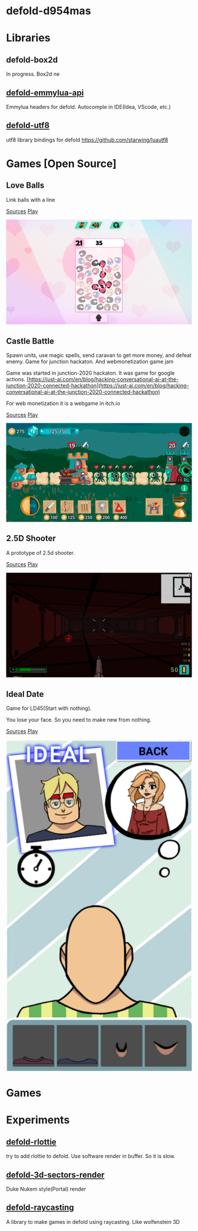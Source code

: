 
# defold-d954mas

# Libraries

## **defold-box2d**
In progress. Box2d ne

## **[defold-emmylua-api](https://github.com/d954mas/defold-emmylua-api)**
Emmylua headers for defold. Autocomple in IDE(Idea, VScode, etc.)

## **[defold-utf8](https://github.com/d954mas/defold-utf8)**
utf8 library bindings for defold https://github.com/starwing/luautf8


# Games [Open Source]

## Love Balls
Link balls with a line

[Sources](https://github.com/d954mas/game-love-balls) [Play](https://yandex.ru/games/play/163672)

![love balls](https://github.com/d954mas/defold-d954mas/blob/master/images/love-balls.png)

## Castle Battle
Spawn units, use magic spells, send caravan to get more money, and defeat enemy.
Game for junction hackaton. And webmonetization game jam

Game was started in junction-2020 hackaton. It was game for google actions. [https://just-ai.com/en/blog/hacking-conversational-ai-at-the-junction-2020-connected-hackathon](https://just-ai.com/en/blog/hacking-conversational-ai-at-the-junction-2020-connected-hackathon)

For web monetization it is a webgame in itch.io

[Sources](https://github.com/d954mas/junction2020-app) [Play](https://d954mas.itch.io/castle-battle)

![Castle Battle](https://github.com/d954mas/defold-d954mas/blob/master/images/castle-battle.png)

## 2.5D Shooter
A prototype of 2.5d shooter.

[Sources](https://github.com/d954mas/2.5d-shooter) [Play](https://d954mas.itch.io/noname-25d-shooter)

![2.5D Shooter](https://github.com/d954mas/defold-d954mas/blob/master/images/shooter25d.png)

## Ideal Date
Game for LD45(Start with nothing).

You lose your face. So you need to make new from nothing.

[Sources](https://github.com/d954mas/LD45) [Play](https://d954mas.itch.io/ideal-date)

![2.5D Shooter](https://github.com/d954mas/defold-d954mas/blob/master/images/ideal-date.png)


# Games

# Experiments

## **[defold-rlottie](https://github.com/d954mas/defold-rlottie)**
try to add rlottie to defold. Use software render in buffer. So it is slow.

## **[defold-3d-sectors-render](https://github.com/d954mas/defold-3d-sectors-render)**
Duke Nukem style(Portal) render

## **[defold-raycasting](https://github.com/d954mas/defold-raycasting)**
A library to make games in defold using raycasting. Like wolfenstein 3D
